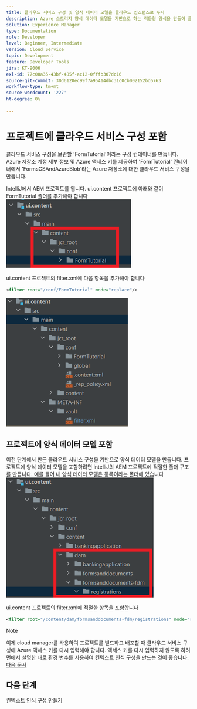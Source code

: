 ```yaml
---
title: 클라우드 서비스 구성 및 양식 데이터 모델을 클라우드 인스턴스로 푸시
description: Azure 스토리지 양식 데이터 모델을 기반으로 하는 적응형 양식을 만들어 클라우드 인스턴스에 푸시합니다.
solution: Experience Manager
type: Documentation
role: Developer
level: Beginner, Intermediate
version: Cloud Service
topic: Development
feature: Developer Tools
jira: KT-9006
exl-id: 77c00a35-43bf-485f-ac12-0fffb307dc16
source-git-commit: 30d6120ec99f7a95414dbc31c0cb002152bd6763
workflow-type: tm+mt
source-wordcount: '227'
ht-degree: 0%

---
```


# 프로젝트에 클라우드 서비스 구성 포함

클라우드 서비스 구성을 보관할 &#39;FormTutorial&#39;이라는 구성 컨테이너를 만듭니다. Azure 저장소 계정 세부 정보 및 Azure 액세스 키를 제공하여 &#39;FormTutorial&#39; 컨테이너에서 &#39;FormsCSAndAzureBlob&#39;라는 Azure 저장소에 대한 클라우드 서비스 구성을 만듭니다.

IntelliJ에서 AEM 프로젝트를 엽니다. ui.content 프로젝트에 아래와 같이 FormTutorial 폴더를 추가해야 합니다
![cloud-services-configuration](assets/cloud-services-configuration.png)

ui.content 프로젝트의 filter.xml에 다음 항목을 추가해야 합니다

```xml
<filter root="/conf/FormTutorial" mode="replace"/>
```

![filter-xml](assets/ui-content-filter.png)

## 프로젝트에 양식 데이터 모델 포함

이전 단계에서 만든 클라우드 서비스 구성을 기반으로 양식 데이터 모델을 만듭니다. 프로젝트에 양식 데이터 모델을 포함하려면 intelliJ의 AEM 프로젝트에 적절한 폴더 구조를 만듭니다. 예를 들어 내 양식 데이터 모델은 등록이라는 폴더에 있습니다
![fdm-content](assets/ui-content-fdm.png)

ui.content 프로젝트의 filter.xml에 적절한 항목을 포함합니다

```xml
<filter root="/content/dam/formsanddocuments-fdm/registrations" mode="replace"/>
```


>[!NOTE]
>
>이제 cloud manager를 사용하여 프로젝트를 빌드하고 배포할 때 클라우드 서비스 구성에 Azure 액세스 키를 다시 입력해야 합니다. 액세스 키를 다시 입력하지 않도록 하려면에서 설명한 대로 환경 변수를 사용하여 컨텍스트 인식 구성을 만드는 것이 좋습니다. [다음 문서](./context-aware-fdm.md)

## 다음 단계

[컨텍스트 인식 구성 만들기](./context-aware-fdm.md)
